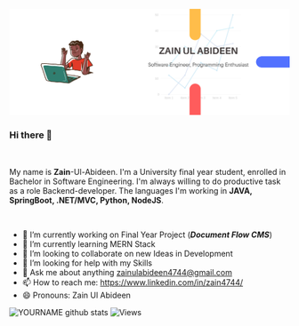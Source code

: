 ![Cover pic](/cover.png)


### Hi there 👋
<br>

My name is **Zain**-Ul-Abideen. I'm a University final year student, enrolled in Bachelor in Software Engineering. I'm always willing to do productive task as a role 
Backend-developer. The languages I'm working in **JAVA, SpringBoot, .NET/MVC, Python, NodeJS**.

<br>

- 🔭 I’m currently working on Final Year Project (_**Document Flow CMS**_)
- 🌱 I’m currently learning MERN Stack
- 👯 I’m looking to collaborate on new Ideas in Development
- 🤔 I’m looking for help with my Skills
- 💬 Ask me about anything zainulabideen4744@gmail.com
- 📫 How to reach me: https://www.linkedin.com/in/zain4744/
- 😄 Pronouns: Zain Ul Abideen

![YOURNAME github stats](https://github-readme-stats.vercel.app/api?username=zain517&show_icons=true&hide_border=true)
![Views](https://visitor-badge.glitch.me/badge?page_id=page.id)

<!--
**Zain517/Zain517** is a ✨ _special_ ✨ repository because its `README.md` (this file) appears on your GitHub profile.




Here are some ideas to get you started:



![image title](https://rushter.com/counter.svg)

[![Top Langs](https://github-readme-stats.vercel.app/api/top-langs/?username=zain517)](https://github.com/anuraghazra/github-readme-stats)'
-->
